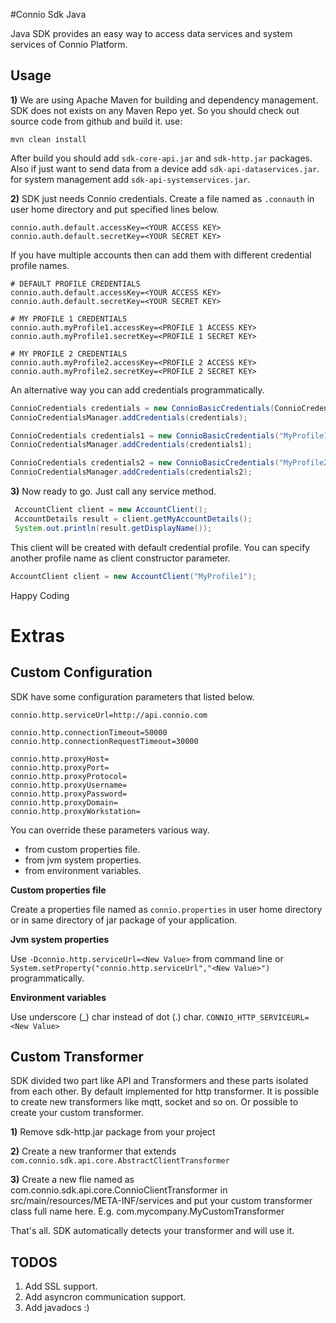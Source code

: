 #Connio Sdk Java

Java SDK provides an easy way to access data services and system services of Connio Platform.

## Usage

**1)** We are using Apache Maven for building and dependency management. SDK does not exists on any Maven Repo yet. So you should check out source code from github and build it. use:

```
mvn clean install
```

After build you should add `sdk-core-api.jar` and `sdk-http.jar` packages. Also if just want to send data from a device add `sdk-api-dataservices.jar`. for system management add `sdk-api-systemservices.jar`.


**2)** SDK just needs Connio credentials. Create a file named as `.connauth` in user home directory and put specified lines below.

```
connio.auth.default.accessKey=<YOUR ACCESS KEY>
connio.auth.default.secretKey=<YOUR SECRET KEY>
```

If you have multiple accounts then can add them with different credential profile names.

```
# DEFAULT PROFILE CREDENTIALS
connio.auth.default.accessKey=<YOUR ACCESS KEY>
connio.auth.default.secretKey=<YOUR SECRET KEY>

# MY PROFILE 1 CREDENTIALS
connio.auth.myProfile1.accessKey=<PROFILE 1 ACCESS KEY>
connio.auth.myProfile1.secretKey=<PROFILE 1 SECRET KEY>

# MY PROFILE 2 CREDENTIALS
connio.auth.myProfile2.accessKey=<PROFILE 2 ACCESS KEY>
connio.auth.myProfile2.secretKey=<PROFILE 2 SECRET KEY>

```

An alternative way you can add credentials programmatically.

```java
ConnioCredentials credentials = new ConnioBasicCredentials(ConnioCredentials.DEFAULT_PROFILE, "<YOUR ACCESS KEY>", "<YOUR SECRET KEY>");
ConnioCredentialsManager.addCredentials(credentials);

ConnioCredentials credentials1 = new ConnioBasicCredentials("MyProfile1", "<PROFILE 1 ACCESS KEY>", "<PROFILE 1 SECRET KEY>");
ConnioCredentialsManager.addCredentials(credentials1);

ConnioCredentials credentials2 = new ConnioBasicCredentials("MyProfile2", "<PROFILE 2 ACCESS KEY>", "<PROFILE 2 SECRET KEY>");
ConnioCredentialsManager.addCredentials(credentials2);
```

**3)** Now ready to go. Just call any service method.

```java
 AccountClient client = new AccountClient();
 AccountDetails result = client.getMyAccountDetails();
 System.out.println(result.getDisplayName());
```

This client will be created with default credential profile. You can specify another profile name as client constructor parameter.

```java
AccountClient client = new AccountClient("MyProfile1");
```

Happy Coding



# Extras

## Custom Configuration

SDK have some configuration parameters that listed below.

```
connio.http.serviceUrl=http://api.connio.com

connio.http.connectionTimeout=50000
connio.http.connectionRequestTimeout=30000

connio.http.proxyHost=
connio.http.proxyPort=
connio.http.proxyProtocol=
connio.http.proxyUsername=
connio.http.proxyPassword=
connio.http.proxyDomain=
connio.http.proxyWorkstation=
```

You can override these parameters various way.

* from custom properties file.
* from jvm system properties.
* from environment variables.

**Custom properties file**

Create a properties file named as `connio.properties` in user home directory or in same directory of jar package of your application.

**Jvm system properties**

Use `-Dconnio.http.serviceUrl=<New Value>` from command line or `System.setProperty("connio.http.serviceUrl","<New Value>")` programmatically.

**Environment variables**

Use underscore (_) char instead of dot (.) char. `CONNIO_HTTP_SERVICEURL=<New Value>`


## Custom Transformer

SDK divided two part like API and Transformers and these parts isolated from each other. By default implemented for http transformer. It is possible to create new transformers like mqtt, socket and so on. Or possible to create your custom transformer.

**1)** Remove sdk-http.jar package from your project

**2)** Create a new tranformer that extends `com.connio.sdk.api.core.AbstractClientTransformer`

**3)** Create a new flie named as com.connio.sdk.api.core.ConnioClientTransformer in src/main/resources/META-INF/services and put your custom transformer class full name here. E.g. com.mycompany.MyCustomTransformer

That's all. SDK automatically detects your transformer and will use it.

## TODOS

1. Add SSL support.
1. Add asyncron communication support.
1. Add javadocs :)
